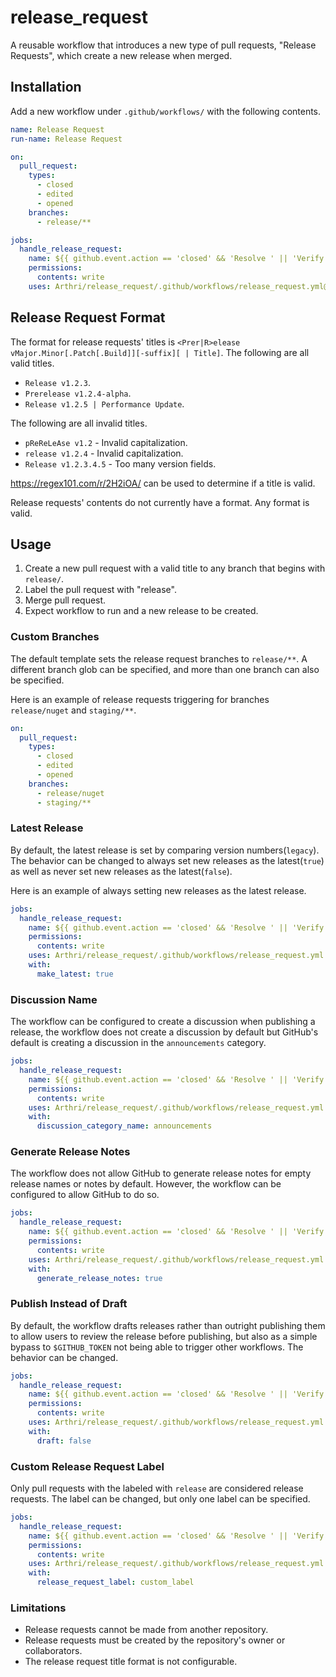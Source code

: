 # release_request
A reusable workflow that introduces a new type of pull requests, "Release Requests", which create a new release when merged.

## Installation
Add a new workflow under `.github/workflows/` with the following contents.
```yml
name: Release Request
run-name: Release Request

on:
  pull_request:
    types:
      - closed
      - edited
      - opened
    branches:
      - release/**

jobs:
  handle_release_request:
    name: ${{ github.event.action == 'closed' && 'Resolve ' || 'Verify ' }}Release Request
    permissions:
      contents: write
    uses: Arthri/release_request/.github/workflows/release_request.yml@v1

```

## Release Request Format
The format for release requests' titles is `<Prer|R>elease vMajor.Minor[.Patch[.Build]][-suffix][ | Title]`. The following are all valid titles.
- `Release v1.2.3`.
- `Prerelease v1.2.4-alpha`.
- `Release v1.2.5 | Performance Update`.

The following are all invalid titles.
- `pReReLeAse v1.2` - Invalid capitalization.
- `release v1.2.4` - Invalid capitalization.
- `Release v1.2.3.4.5` - Too many version fields.

https://regex101.com/r/2H2iOA/ can be used to determine if a title is valid.

Release requests' contents do not currently have a format. Any format is valid.

## Usage
1. Create a new pull request with a valid title to any branch that begins with `release/`.
1. Label the pull request with "release".
1. Merge pull request.
1. Expect workflow to run and a new release to be created.

### Custom Branches
The default template sets the release request branches to `release/**`. A different branch glob can be specified, and more than one branch can also be specified.

Here is an example of release requests triggering for branches `release/nuget` and `staging/**`.
```yml
on:
  pull_request:
    types:
      - closed
      - edited
      - opened
    branches:
      - release/nuget
      - staging/**
```

### Latest Release
By default, the latest release is set by comparing version numbers(`legacy`). The behavior can be changed to always set new releases as the latest(`true`) as well as never set new releases as the latest(`false`).

Here is an example of always setting new releases as the latest release.
```yml
jobs:
  handle_release_request:
    name: ${{ github.event.action == 'closed' && 'Resolve ' || 'Verify ' }}Release Request
    permissions:
      contents: write
    uses: Arthri/release_request/.github/workflows/release_request.yml
    with:
      make_latest: true
```

### Discussion Name
The workflow can be configured to create a discussion when publishing a release, the workflow does not create a discussion by default but GitHub's default is creating a discussion in the `announcements` category.
```yml
jobs:
  handle_release_request:
    name: ${{ github.event.action == 'closed' && 'Resolve ' || 'Verify ' }}Release Request
    permissions:
      contents: write
    uses: Arthri/release_request/.github/workflows/release_request.yml
    with:
      discussion_category_name: announcements
```

### Generate Release Notes
The workflow does not allow GitHub to generate release notes for empty release names or notes by default. However, the workflow can be configured to allow GitHub to do so.
```yml
jobs:
  handle_release_request:
    name: ${{ github.event.action == 'closed' && 'Resolve ' || 'Verify ' }}Release Request
    permissions:
      contents: write
    uses: Arthri/release_request/.github/workflows/release_request.yml
    with:
      generate_release_notes: true
```

### Publish Instead of Draft
By default, the workflow drafts releases rather than outright publishing them to allow users to review the release before publishing, but also as a simple bypass to `$GITHUB_TOKEN` not being able to trigger other workflows. The behavior can be changed.
```yml
jobs:
  handle_release_request:
    name: ${{ github.event.action == 'closed' && 'Resolve ' || 'Verify ' }}Release Request
    permissions:
      contents: write
    uses: Arthri/release_request/.github/workflows/release_request.yml
    with:
      draft: false
```

### Custom Release Request Label
Only pull requests with the labeled with `release` are considered release requests. The label can be changed, but only one label can be specified.
```yml
jobs:
  handle_release_request:
    name: ${{ github.event.action == 'closed' && 'Resolve ' || 'Verify ' }}Release Request
    permissions:
      contents: write
    uses: Arthri/release_request/.github/workflows/release_request.yml
    with:
      release_request_label: custom_label
```

### Limitations
- Release requests cannot be made from another repository.
- Release requests must be created by the repository's owner or collaborators.
- The release request title format is not configurable.
